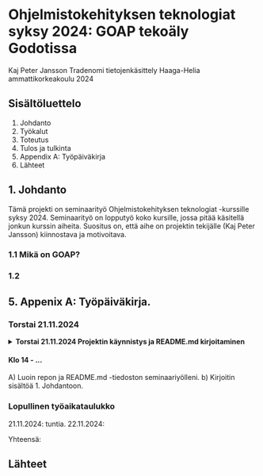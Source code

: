 # Ohjelmistokehityksen teknologiat syksy 2024: GOAP tekoäly Godotissa

Kaj Peter Jansson
Tradenomi tietojenkäsittely
Haaga-Helia ammattikorkeakoulu
2024

## Sisältöluettelo

1. Johdanto
2. Työkalut
3. Toteutus
4. Tulos ja tulkinta
5. Appendix A: Työpäiväkirja
6. Lähteet

## 1. Johdanto
Tämä projekti on seminaarityö Ohjelmistokehityksen teknologiat -kurssille syksy 2024.
Seminaarityö on lopputyö koko kursille, jossa pitää käsitellä jonkun kurssin aiheita.
Suositus on, että aihe on projektin tekijälle (Kaj Peter Jansson) kiinnostava ja motivoitava. 


### 1.1 Mikä on GOAP?

### 1.2

## 5. Appenix A: Työpäiväkirja.

### Torstai 21.11.2024


<details><summary><strong>Torstai 21.11.2024 Projektin käynnistys ja README.md kirjoitaminen</strong></summary>

#### Klo 14 - ...

A) Luoin repon ja README.md -tiedoston seminaariyölleni.
b) Kirjoitin sisältöä 1. Johdantoon.

</details>


#### Klo 14 - ...

A) Luoin repon ja README.md -tiedoston seminaariyölleni.
b) Kirjoitin sisältöä 1. Johdantoon.

### Lopullinen työaikataulukko

21.11.2024: tuntia.
22.11.2024:

Yhteensä:

## Lähteet
